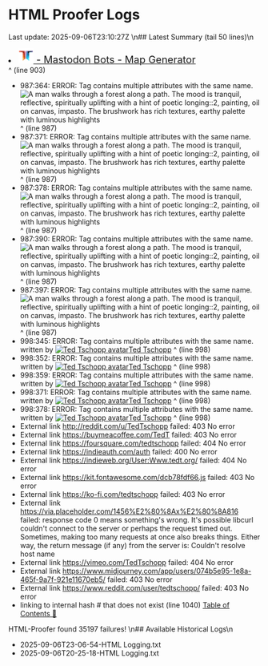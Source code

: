# HTML Proofer Logs
Last update: 2025-09-06T23:10:27Z
\n## Latest Summary (tail 50 lines)\n
                              <li><a class="dropdown-item" href="https://tedt.org/#mastodon-bots-map-generator" style="font-size: 20px; text-decoration-thickness: 1px;"><img src="/img/home/logo-Tschopp.webp" alt="Company Logo for Tschopp" style="height: 1.5em;" alt="" alt="" alt="Image" alt="" alt=""> - Mastodon Bots - Map Generator</a></li>
                                                                                                                                                                                                                                                                                                       ^ (line 903)
  *  987:364: ERROR: Tag contains multiple attributes with the same name.
                            <img class="card-img-top w-100 d-block" src="https://tedt.org/img/No-Image-Provided.png" alt="A man walks through a forest along a path. The mood is tranquil, reflective, spiritually uplifting with a hint of poetic longing::2, painting, oil on canvas, impasto. The brushwork has rich textures, earthy palette with luminous highlights" alt="" alt="" alt="Image" alt="" alt=""> <!-- hero image intentionally eager -->
                                                                                                                                                                                                                                                                                                                                                                           ^ (line 987)
  *  987:371: ERROR: Tag contains multiple attributes with the same name.
                            <img class="card-img-top w-100 d-block" src="https://tedt.org/img/No-Image-Provided.png" alt="A man walks through a forest along a path. The mood is tranquil, reflective, spiritually uplifting with a hint of poetic longing::2, painting, oil on canvas, impasto. The brushwork has rich textures, earthy palette with luminous highlights" alt="" alt="" alt="Image" alt="" alt=""> <!-- hero image intentionally eager -->
                                                                                                                                                                                                                                                                                                                                                                                  ^ (line 987)
  *  987:378: ERROR: Tag contains multiple attributes with the same name.
                            <img class="card-img-top w-100 d-block" src="https://tedt.org/img/No-Image-Provided.png" alt="A man walks through a forest along a path. The mood is tranquil, reflective, spiritually uplifting with a hint of poetic longing::2, painting, oil on canvas, impasto. The brushwork has rich textures, earthy palette with luminous highlights" alt="" alt="" alt="Image" alt="" alt=""> <!-- hero image intentionally eager -->
                                                                                                                                                                                                                                                                                                                                                                                         ^ (line 987)
  *  987:390: ERROR: Tag contains multiple attributes with the same name.
                            <img class="card-img-top w-100 d-block" src="https://tedt.org/img/No-Image-Provided.png" alt="A man walks through a forest along a path. The mood is tranquil, reflective, spiritually uplifting with a hint of poetic longing::2, painting, oil on canvas, impasto. The brushwork has rich textures, earthy palette with luminous highlights" alt="" alt="" alt="Image" alt="" alt=""> <!-- hero image intentionally eager -->
                                                                                                                                                                                                                                                                                                                                                                                                     ^ (line 987)
  *  987:397: ERROR: Tag contains multiple attributes with the same name.
                            <img class="card-img-top w-100 d-block" src="https://tedt.org/img/No-Image-Provided.png" alt="A man walks through a forest along a path. The mood is tranquil, reflective, spiritually uplifting with a hint of poetic longing::2, painting, oil on canvas, impasto. The brushwork has rich textures, earthy palette with luminous highlights" alt="" alt="" alt="Image" alt="" alt=""> <!-- hero image intentionally eager -->
                                                                                                                                                                                                                                                                                                                                                                                                            ^ (line 987)
  *  998:345: ERROR: Tag contains multiple attributes with the same name.
                                            <span class="card-text">written by <a rel="author" class="p-author h-card" href="https://tedt.org"><img src="https://secure.gravatar.com/avatar/a76b4d6291cecb3a738896a971bfb903?s=512&d=mp&r=g" style="height: 1.2em;" class="img-fluid align-self-center u-photo" loading="lazy" alt="Ted Tschopp avatar" alt="" alt="" alt="Image" alt="" alt="">Ted Tschopp</a></span>
                                                                                                                                                                                                                                                                                                                                                        ^ (line 998)
  *  998:352: ERROR: Tag contains multiple attributes with the same name.
                                            <span class="card-text">written by <a rel="author" class="p-author h-card" href="https://tedt.org"><img src="https://secure.gravatar.com/avatar/a76b4d6291cecb3a738896a971bfb903?s=512&d=mp&r=g" style="height: 1.2em;" class="img-fluid align-self-center u-photo" loading="lazy" alt="Ted Tschopp avatar" alt="" alt="" alt="Image" alt="" alt="">Ted Tschopp</a></span>
                                                                                                                                                                                                                                                                                                                                                               ^ (line 998)
  *  998:359: ERROR: Tag contains multiple attributes with the same name.
                                            <span class="card-text">written by <a rel="author" class="p-author h-card" href="https://tedt.org"><img src="https://secure.gravatar.com/avatar/a76b4d6291cecb3a738896a971bfb903?s=512&d=mp&r=g" style="height: 1.2em;" class="img-fluid align-self-center u-photo" loading="lazy" alt="Ted Tschopp avatar" alt="" alt="" alt="Image" alt="" alt="">Ted Tschopp</a></span>
                                                                                                                                                                                                                                                                                                                                                                      ^ (line 998)
  *  998:371: ERROR: Tag contains multiple attributes with the same name.
                                            <span class="card-text">written by <a rel="author" class="p-author h-card" href="https://tedt.org"><img src="https://secure.gravatar.com/avatar/a76b4d6291cecb3a738896a971bfb903?s=512&d=mp&r=g" style="height: 1.2em;" class="img-fluid align-self-center u-photo" loading="lazy" alt="Ted Tschopp avatar" alt="" alt="" alt="Image" alt="" alt="">Ted Tschopp</a></span>
                                                                                                                                                                                                                                                                                                                                                                                  ^ (line 998)
  *  998:378: ERROR: Tag contains multiple attributes with the same name.
                                            <span class="card-text">written by <a rel="author" class="p-author h-card" href="https://tedt.org"><img src="https://secure.gravatar.com/avatar/a76b4d6291cecb3a738896a971bfb903?s=512&d=mp&r=g" style="height: 1.2em;" class="img-fluid align-self-center u-photo" loading="lazy" alt="Ted Tschopp avatar" alt="" alt="" alt="Image" alt="" alt="">Ted Tschopp</a></span>
                                                                                                                                                                                                                                                                                                                                                                                         ^ (line 998)
  *  External link http://reddit.com/u/TedTschopp failed: 403 No error
  *  External link https://buymeacoffee.com/TedT failed: 403 No error
  *  External link https://foursquare.com/tedtschopp failed: 404 No error
  *  External link https://indieauth.com/auth failed: 400 No error
  *  External link https://indieweb.org/User:Www.tedt.org/ failed: 404 No error
  *  External link https://kit.fontawesome.com/dcb78fdf66.js failed: 403 No error
  *  External link https://ko-fi.com/tedtschopp failed: 403 No error
  *  External link https://via.placeholder.com/1456%E2%80%8Ax%E2%80%8A816 failed: response code 0 means something's wrong.
             It's possible libcurl couldn't connect to the server or perhaps the request timed out.
             Sometimes, making too many requests at once also breaks things.
             Either way, the return message (if any) from the server is: Couldn't resolve host name
  *  External link https://vimeo.com/TedTschopp failed: 404 No error
  *  External link https://www.midjourney.com/app/users/074b5e95-1e8a-465f-9a7f-921e11670eb5/ failed: 403 No error
  *  External link https://www.reddit.com/user/tedtschopp/ failed: 403 No error
  *  linking to internal hash # that does not exist (line 1040)
     <a class="text-decoration-none" name="Top-of-Table-of-Contents" id="Top-of-Table-of-Contents" href="#">Table of Contents 📖</a>

HTML-Proofer found 35197 failures!
\n## Available Historical Logs\n
- 2025-09-06T23-06-54-HTML Logging.txt
- 2025-09-06T20-25-18-HTML Logging.txt
